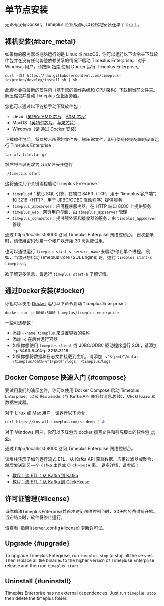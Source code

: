# 单节点安装

无论有没有Docker，Timeplus 企业版都可以轻松地安装在单个节点上。

## 裸机安装{#bare_metal}

如果你的服务器或电脑运行的是 Linux 或 macOS，你可以运行以下命令来下载软件包并在没有任何其他依赖关系的情况下启动 Timeplus Enterprise。 对于 Windows 用户，请按照 [指南](#docker) 使用 Docker 运行 Timeplus Enterprise。

```shell
curl -sSf https://raw.githubusercontent.com/timeplus-io/proton/develop/install.sh | sh
```

此脚本会将最新的软件包（基于您的操作系统和 CPU 架构）下载到当前文件夹。 解压缩包并启动 Timeplus 企业服务器。

您也可以通过以下链接手动下载软件包：

- Linux（[英特尔/AMD 芯片](https://install.timeplus.com/latest-linux-amd64.tar.gz)、[ARM 芯片](https://install.timeplus.com/latest-linux-arm64.tar.gz)）
- MacOS（[英特尔芯片](https://install.timeplus.com/latest-darwin-amd64.tar.gz)，[苹果芯片](https://install.timeplus.com/latest-darwin-arm64.tar.gz))
- Windows（请 [通过 Docker 安装](#docker)）

下载软件包后，将其放入所需的文件夹，解压缩文件，即可使用预先配置的设置运行 Timeplus Enterprise：

```shell
tar xfv file.tar.gz
```

然后将目录更改为 `bin`文件夹并运行

```shell
./timeplus start
```

这将通过几个关键流程启动Timeplus Enterprise：

- `timeplusd`：核心 SQL 引擎，在端口 8463（TCP，用于 “timeplus 客户端”）和 3218（HTTP，用于 JDBC/ODBC 驱动程序）提供服务
- `timeplus_appserver`：应用程序服务器，在 HTTP 端口 8000 上提供服务
- `timeplus_web`：网页用户界面，由 `timeplus_appserver` 管理
- `timeplus_connector`：提供额外源和接收器的服务，由 `timeplus_appserver` 管理

通过 http://localhost:8000 访问 Timeplus Enterprise 网络控制台。 首次登录时，请使用密码创建一个帐户以开始 30 天免费试用。

也可以通过运行 `timeplus start-s service_name` 来启动/停止单个进程。 例如，当你只想启动 Timeplus Core (SQL Engine) 时，运行 `timeplus start-s timeplusd`。

欲了解更多信息，请运行 `timeplus start-h` 了解详情。

## 通过Docker安装{#docker}

你也可以使用 [Docker](https://www.docker.com/get-started/) 运行以下命令启动 Timeplus Enterprise：

```shell
docker run -p 8000:8000 timeplus/timeplus-enterprise
```

一些可选参数：

- 添加 `--name timeplus` 来设置容器的名称
- 添加 `-d` 在后台运行容器
- 如果你想使用 `timeplus client` 或 JDBC/ODBC 驱动程序运行 SQL，请添加 \`-p 8463:8463-p 3218:3218
- 如果你想将数据和日志文件挂载到主机，请添加 `-v”$(pwd)“/data: /timeplus/data-v”$(pwd)“/logs: /timeplus/logs`

## Docker Compose 快速入门 {#compose}

要试用我们的演示套件，你可以使用 Docker Compose 启动 Timeplus Enterprise，以及 Redpanda（与 Kafka API 兼容的消息总线）、ClickHouse 和数据生成器。

对于 Linux 或 Mac 用户，请运行以下命令：

```bash
curl https://install.timeplus.com/sp-demo | sh
```

对于 Windows 用户，你可以下载包含 docker 撰写文件和引导脚本的软件包 [此处](https://timeplus.io/dist/timeplus_enterprise/sp-demo-20240522.zip)。

通过 http://localhost:8000 访问 Timeplus Enterprise 网络控制台。

该堆栈演示了如何运行流式 ETL、从 Kafka API 获取数据、应用过滤器或聚合，然后发送到另一个 Kafka 主题或 ClickHouse 表。 更多详情，请参阅：

- [教程：流 ETL：从 Kafka 到 Kafka](教程-sql-etl)
- [教程：流 ETL：从 Kafka 到 ClickHouse](教程-sql-etl-kafka-to-ch)

## 许可证管理{#license}

当你启动Timeplus Enterprise并首次访问网络控制台时，30天的免费试用开始。 当它结束时，软件将停止运行。

请查看 [指南](server_config #license) 更新许可证。

## Upgrade {#upgrade}

To upgrade Timeplus Enterprise, run `timeplus stop` to stop all the servies. Then replace all the binaries to the higher version of Timepluse Enterprise release and then run `timeplus start`.

## Uninstall {#uninstall}

Timeplus Enterprise has no external dependencies. Just run `timeplus stop` then delete the timeplus folder.

